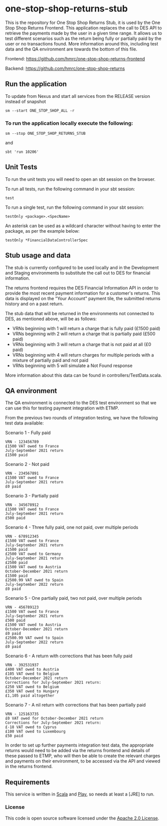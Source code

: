 
# one-stop-shop-returns-stub

This is the repository for One Stop Shop Returns Stub, it is used by the One Stop Shop Returns Frontend.
This application replaces the call to DES API to retrieve the payments made by the user in a given time range. It allows 
us to test different scenarios such as the return being fully or partially paid by the user or no transactions found.
More information around this, including test data and the QA environment are towards the bottom of this file.

Frontend: https://github.com/hmrc/one-stop-shop-returns-frontend

Backend: https://github.com/hmrc/one-stop-shop-returns

## Run the application

To update from Nexus and start all services from the RELEASE version instead of snapshot
```
sm --start ONE_STOP_SHOP_ALL -r
```

### To run the application locally execute the following:
```
sm --stop ONE_STOP_SHOP_RETURNS_STUB
```
and 
```
sbt 'run 10206'
```

## Unit Tests

To run the unit tests you will need to open an sbt session on the browser.

To run all tests, run the following command in your sbt session:
```
test
```

To run a single test, run the following command in your sbt session:
```
testOnly <package>.<SpecName>
```

An asterisk can be used as a wildcard character without having to enter the package, as per the example below:
```
testOnly *FinancialDataControllerSpec
```

## Stub usage and data

The stub is currently configured to be used locally and in the Development and Staging environments to substitute the
call out to DES for financial information.

The returns frontend requires the DES Financial Information API in order to provide the most recent payment information
for a customer's returns. This data is displayed on the "Your Account" payment tile, the submitted returns history and
on a past return.

The stub data that will be returned in the environments not connected to DES, as mentioned above, will be as follows:
- VRNs beginning with 1 will return a charge that is fully paid (£1500 paid)
- VRNs beginning with 2 will return a charge that is partially paid (£500 paid)
- VRNs beginning with 3 will return a charge that is not paid at all (£0 paid)
- VRNs beginning with 4 will return charges for multiple periods with a mixture of partially paid and not paid
- VRNs beginning with 5 will simulate a Not Found response

More information about this data can be found in controllers/TestData.scala.

## QA environment

The QA environment is connected to the DES test environment so that we can use this for testing payment integration with ETMP.

From the previous two rounds of integration testing, we have the following test data available:

Scenario 1 - Fully paid
```
VRN - 123456789                       
£1500 VAT owed to France
July-September 2021 return                 
£1500 paid
```

Scenario 2 - Not paid
```
VRN - 234567891                       
£1500 VAT owed to France             
July-September 2021 return
£0 paid
```

Scenario 3 - Partially paid
```
VRN - 345678912                       
£1500 VAT owed to France             
July-September 2021 return
£500 paid
```

Scenario 4 - Three fully paid, one not paid, over multiple periods
```
VRN - 678912345                      
£1500 VAT owed to France
July-September 2021 return
£1500 paid
£2500 VAT owed to Germany
July-September 2021 return
£2500 paid
£1500 VAT owed to Austria             
October-December 2021 return
£1500 paid
£2500.99 VAT owed to Spain          
July-September 2022 return
£0 paid
```

Scenario 5 - One partially paid, two not paid, over multiple periods
```
VRN - 456789123                       
£1500 VAT owed to France             
July-September 2021 return
£500 paid
£1500 VAT owed to Austria             
October-December 2021 return
£0 paid
£2500.99 VAT owed to Spain         
July-September 2022 return
£0 paid
```

Scenario 6 - A return with corrections that has been fully paid
```
VRN - 392531937
£400 VAT owed to Austria
£105 VAT owed to Belgium
October-December 2021 return
Corrections for July-September 2021 return:
£250 VAT owed to Belgium
£350 VAT owed to Hungary
£1,105 paid altogether
```

Scenario 7 - A nil return with corrections that has been partially paid
```
VRN - 125163735
£0 VAT owed for October-December 2021 return
Corrections for July-September 2021 return:
£-18 VAT owed to Cyprus
£100 VAT owed to Luxembourg
£50 paid
```

In order to set up further payments integration test data, the appropriate returns would need to be added via the
returns frontend and details of these passed to ETMP, who will then be able to create the relevant charges and payments
on their environment, to be accessed via the API and viewed in the returns frontend.

Requirements
------------

This service is written in [Scala](http://www.scala-lang.org/) and [Play](http://playframework.com/), so needs at least a [JRE] to run.

### License

This code is open source software licensed under the [Apache 2.0 License]("http://www.apache.org/licenses/LICENSE-2.0.html").
